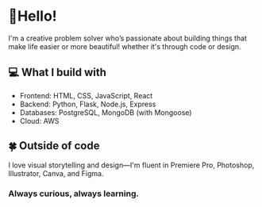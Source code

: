 # 👋Hello!
I'm a creative problem solver who’s passionate about building things that make life easier or more beautiful! whether it's through code or design.

## 💻 What I build with
- Frontend: HTML, CSS, JavaScript, React
- Backend: Python, Flask, Node.js, Express
- Databases: PostgreSQL, MongoDB (with Mongoose)
- Cloud: AWS

## 🍀 Outside of code

I love visual storytelling and design—I'm fluent in Premiere Pro, Photoshop, Illustrator, Canva, and Figma.

### Always curious, always learning.
